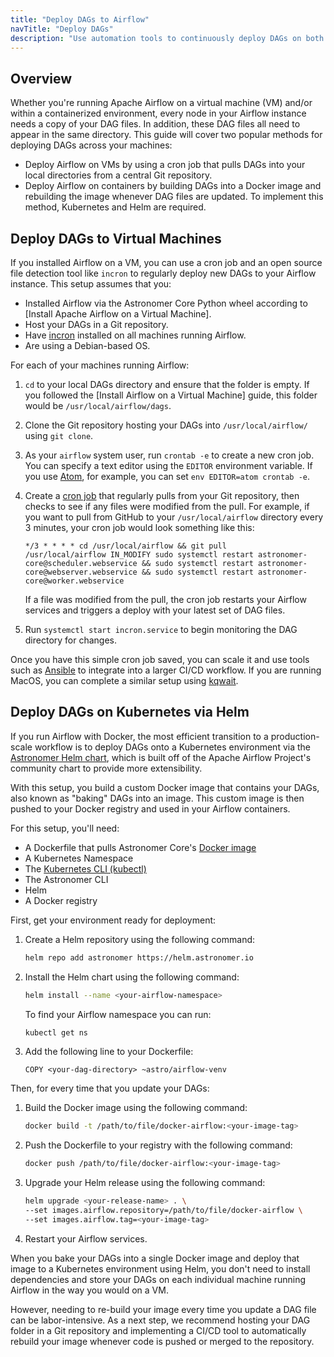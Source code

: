 ```yaml
---
title: "Deploy DAGs to Airflow"
navTitle: "Deploy DAGs"
description: "Use automation tools to continuously deploy DAGs on both virtual machines and Docker."
---
```


## Overview

Whether you're running Apache Airflow on a virtual machine (VM) and/or within a containerized environment, every node in your Airflow instance needs a copy of your DAG files. In addition, these DAG files all need to appear in the same directory. This guide will cover two popular methods for deploying DAGs across your machines:

- Deploy Airflow on VMs by using a cron job that pulls DAGs into your local directories from a central Git repository.
- Deploy Airflow on containers by building DAGs into a Docker image and rebuilding the image whenever DAG files are updated. To implement this method, Kubernetes and Helm are required.

## Deploy DAGs to Virtual Machines

If you installed Airflow on a VM, you can use a cron job and an open source file detection tool like `incron` to regularly deploy new DAGs to your Airflow instance. This setup assumes that you:

- Installed Airflow via the Astronomer Core Python wheel according to [Install Apache Airflow on a Virtual Machine].
- Host your DAGs in a Git repository.
- Have [incron](https://github.com/ar-/incron) installed on all machines running Airflow.
- Are using a Debian-based OS.

For each of your machines running Airflow:

1. `cd` to your local DAGs directory and ensure that the folder is empty. If you followed the [Install Airflow on a Virtual Machine] guide, this folder would be `/usr/local/airflow/dags`.

2. Clone the Git repository hosting your DAGs into `/usr/local/airflow/` using `git clone`.

3. As your `airflow` system user, run `crontab -e` to create a new cron job. You can specify a text editor using the `EDITOR` environment variable. If you use [Atom](https://atom.io/), for example, you can set `env EDITOR=atom crontab -e`.

4. Create a [cron job](https://crontab.guru/) that regularly pulls from your Git repository, then checks to see if any files were modified from the pull. For example, if you want to pull from GitHub to your `/usr/local/airflow` directory every 3 minutes, your cron job would look something like this:

    ```
    */3 * * * * cd /usr/local/airflow && git pull
    /usr/local/airflow IN_MODIFY sudo systemctl restart astronomer-core@scheduler.webservice && sudo systemctl restart astronomer-core@webserver.webservice && sudo systemctl restart astronomer-core@worker.webservice
    ```

    If a file was modified from the pull, the cron job restarts your Airflow services and triggers a deploy with your latest set of DAG files.

5. Run `systemctl start incron.service` to begin monitoring the DAG directory for changes.

Once you have this simple cron job saved, you can scale it and use tools such as [Ansible](https://docs.ansible.com/ansible/latest/user_guide/index.html) to integrate into a larger CI/CD workflow. If you are running MacOS, you can complete a similar setup using [kqwait](https://github.com/sschober/kqwait).

## Deploy DAGs on Kubernetes via Helm

If you run Airflow with Docker, the most efficient transition to a production-scale workflow is to deploy DAGs onto a Kubernetes environment via the [Astronomer Helm chart](https://github.com/astronomer/airflow-chart), which is built off of the Apache Airflow Project's community chart to provide more extensibility.

With this setup, you build a custom Docker image that contains your DAGs, also known as "baking" DAGs into an image. This custom image is then pushed to your Docker registry and used in your Airflow containers.

For this setup, you'll need:

- A Dockerfile that pulls Astronomer Core's [Docker image](https://github.com/astronomer/docker-airflow)
- A Kubernetes Namespace
- The [Kubernetes CLI (kubectl)](https://kubernetes.io/docs/tasks/tools/)
- The Astronomer CLI
- Helm
- A Docker registry

First, get your environment ready for deployment:

1. Create a Helm repository using the following command:

    ```sh
    helm repo add astronomer https://helm.astronomer.io
    ```

2. Install the Helm chart using the following command:

    ```sh
    helm install --name <your-airflow-namespace>
    ```

    To find your Airflow namespace you can run:

    ```sh
    kubectl get ns
    ```

3. Add the following line to your Dockerfile:

    ```
    COPY <your-dag-directory> ~astro/airflow-venv
    ```

Then, for every time that you update your DAGs:

1. Build the Docker image using the following command:

    ```sh
    docker build -t /path/to/file/docker-airflow:<your-image-tag>
    ```

2. Push the Dockerfile to your registry with the following command:

    ```sh
    docker push /path/to/file/docker-airflow:<your-image-tag>
    ```

3. Upgrade your Helm release using the following command:

    ```sh
    helm upgrade <your-release-name> . \
    --set images.airflow.repository=/path/to/file/docker-airflow \
    --set images.airflow.tag=<your-image-tag>
    ```

4. Restart your Airflow services.

When you bake your DAGs into a single Docker image and deploy that image to a Kubernetes environment using Helm, you don't need to install dependencies and store your DAGs on each individual machine running Airflow in the way you would on a VM.

However, needing to re-build your image every time you update a DAG file can be labor-intensive. As a next step, we recommend hosting your DAG folder in a Git repository and implementing a CI/CD tool to automatically rebuild your image whenever code is pushed or merged to the repository.  
